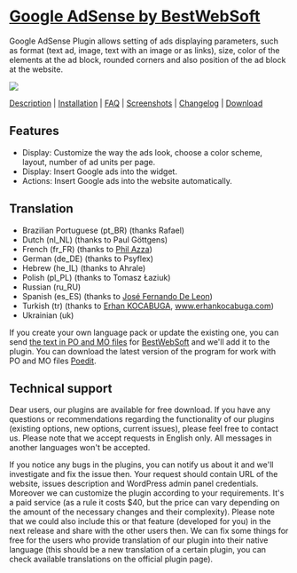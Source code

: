 <a href="bestwebsoft.com/products/google-adsense" target=_blank>Google AdSense by BestWebSoft</a>
===============================

Google AdSense Plugin allows setting of ads displaying parameters, such as format (text ad, image, text with an image or as links), size, color of the elements at the ad block, rounded corners and also position of the ad block at the website.

<img src="http://bestwebsoft.com/wp-content/uploads/2011/12/google-adsense-plugin.jpg" />

<a href="http://bestwebsoft.com/products/google-adsense/description" target=_blank>Description</a> | 
<a href="http://bestwebsoft.com/products/google-adsense/installation" target=_blank>Installation</a> | 
<a href="http://bestwebsoft.com/products/google-adsense/faq" target=_blank>FAQ</a> | 
<a href="http://bestwebsoft.com/products/google-adsense/screenshots" target=_blank>Screenshots</a> | 
<a href="http://bestwebsoft.com/products/google-adsense/changelog" target=_blank>Changelog</a> | 
<a href="http://bestwebsoft.com/products/google-adsense/download" target=_blank>Download</a>


Features
-----------------------------
* Display: Customize the way the ads look, choose a color scheme, layout, number of ad units per page.
* Display: Insert Google ads into the widget.
* Actions: Insert Google ads into the website automatically.


Translation
-----------------------------
* Brazilian Portuguese (pt_BR) (thanks Rafael)
* Dutch (nl_NL) (thanks to Paul Göttgens)
* French (fr_FR) (thanks to <a href="mailto:phil.azza@freesbee.fr">Phil Azza</a>)
* German (de_DE) (thanks to Psyflex)
* Hebrew (he_IL) (thanks to Ahrale)
* Polish (pl_PL) (thanks to Tomasz Łaziuk)
* Russian (ru_RU)
* Spanish (es_ES) (thanks to <a href="mailto:mrjosefernando@gmail.com">José Fernando De Leon</a>)
* Turkish (tr) (thanks to <a href="mailto:erhankocabuga@gmail.com">Erhan KOCABUGA</a>, www.erhankocabuga.com)
* Ukrainian (uk)

If you create your own language pack or update the existing one, you can send <a href="http://codex.wordpress.org/Translating_WordPress" target="_blank">the text in PO and MO files</a> for <a href="http://support.bestwebsoft.com" target="_blank">BestWebSoft</a> and we'll add it to the plugin. You can download the latest version of the program for work with PO and MO files <a href="http://www.poedit.net/download.php" target="_blank">Poedit</a>.


Technical support
-----------------------------
Dear users, our plugins are available for free download. If you have any questions or recommendations regarding the functionality of our plugins (existing options, new options, current issues), please feel free to contact us. Please note that we accept requests in English only. All messages in another languages won't be accepted.

If you notice any bugs in the plugins, you can notify us about it and we'll investigate and fix the issue then. Your request should contain URL of the website, issues description and WordPress admin panel credentials.
Moreover we can customize the plugin according to your requirements. It's a paid service (as a rule it costs $40, but the price can vary depending on the amount of the necessary changes and their complexity). Please note that we could also include this or that feature (developed for you) in the next release and share with the other users then. 
We can fix some things for free for the users who provide translation of our plugin into their native language (this should be a new translation of a certain plugin, you can check available translations on the official plugin page).
